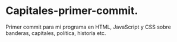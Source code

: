 # Capitales-primer-commit.
Primer commit para mi programa en HTML, JavaScript y CSS sobre banderas, capitales, política, historia etc.

